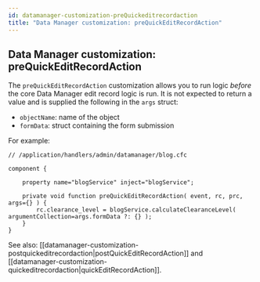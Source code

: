 ```yaml
---
id: datamanager-customization-preQuickeditrecordaction
title: "Data Manager customization: preQuickEditRecordAction"
---
```


## Data Manager customization: preQuickEditRecordAction

The `preQuickEditRecordAction` customization allows you to run logic _before_ the core Data Manager edit record logic is run. It is not expected to return a value and is supplied the following in the `args` struct:

* `objectName`: name of the object
* `formData`: struct containing the form submission

For example:

```luceescript
// /application/handlers/admin/datamanager/blog.cfc

component {

	property name="blogService" inject="blogService";

	private void function preQuickEditRecordAction( event, rc, prc, args={} ) {
		rc.clearance_level = blogService.calculateClearanceLevel( argumentCollection=args.formData ?: {} );
	}
}

```

See also: [[datamanager-customization-postquickeditrecordaction|postQuickEditRecordAction]] and [[datamanager-customization-quickeditrecordaction|quickEditRecordAction]].


